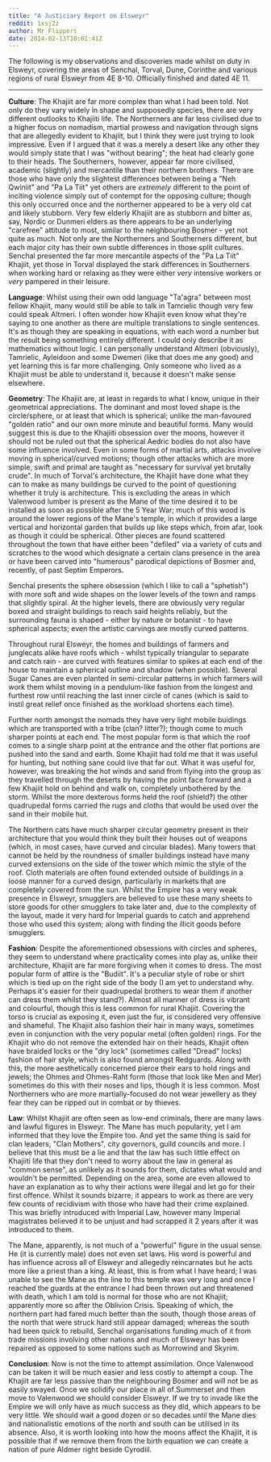 ```yaml
---
title: "A Justiciary Report on Elsweyr"
reddit: 1xsj2z
author: Mr_Flippers
date: 2014-02-13T10:01:41Z
---
```


The following is my observations and discoveries made whilst on duty in Elsweyr, covering the areas of Senchal, Torval, Dune, Corinthe and various regions of rural Elsweyr from 4E 8-10. Officially finished and dated 4E 11.

*******************

**Culture**: The Khajiit are far more complex than what I had been told. Not only do they vary widely in shape and supposedly species, there are very different outlooks to Khajiiti life. The Northerners are far less civilised due to a higher focus on nomadism, martial prowess and navigation through signs that are allegedly evident to Khajiit, but I think they were just trying to look impressive. Even if I argued that it was a merely a desert like any other they would simply state that I was "without bearing"; the heat had clearly gone to their heads. The Southerners, however, appear far more civilised, academic (slightly) and mercantile than their northern brothers. There are those who have only the slightest differences between being a "Neh Qwiniit" and "Pa La Tiit" yet others are *extremely* different to the point of inciting violence simply out of contempt for the opposing culture; though this only occurred once and the northerner appeared to be a very old cat and likely stubborn. Very few elderly Khajiit are as stubborn and bitter as, say, Nordic or Dunmeri elders as there appears to be an underlying "carefree" attitude to most, similar to the neighbouring Bosmer - yet not quite as much. Not only are the Northerners and Southerners different, but each major city has their own subtle differences in those split cultures. Senchal presented the far more mercantile aspects of the "Pa La Tiit" Khajiit, yet those in Torval displayed the stark differences in Southerners when working hard or relaxing as they were either *very* intensive workers or *very* pampered in their leisure.

**Language**: Whilst using their own odd language "Ta'agra" between most fellow Khajiit, many would still be able to talk in Tamrielic though very few could speak Altmeri. I often wonder how Khajiit even know what they're saying to one another as there are multiple translations to single sentences. It's as though they are speaking in equations, with each word a number but the result being something entirely different. I could only describe it as mathematics without logic. I can personally understand Altmeri (obviously), Tamrielic, Ayleidoon and some Dwemeri (like that does me any good) and yet learning this is far more challenging. Only someone who lived as a Khajiit must be able to understand it, because it doesn't make sense elsewhere.

**Geometry**: The Khajiit are, at least in regards to what I know, unique in their geometrical appreciations. The dominant and most loved shape is the circle/sphere, or at least that which is spherical; unlike the man-favoured "golden ratio" and our own more minute and beautiful forms. Many would suggest this is due to the Khajiiti obsession over the moons, however it should not be ruled out that the spherical Aedric bodies do not also have some influence involved. Even in some forms of martial arts, attacks involve moving in spherical/curved motions; though other attacks which are more simple, swift and primal are taught as "necessary for survival yet brutally crude". In much of Torval's architecture, the Khajiit have done what they can to make as many buildings be curved to the point of questioning whether it truly is architecture. This is excluding the areas in which Valenwood lumber is present as the Mane of the time desired it to be installed as soon as possible after the 5 Year War; much of this wood is around the lower regions of the Mane's temple, in which it provides a large vertical and horizontal garden that builds up like steps which, from afar, look as though it could be spherical. Other pieces are found scattered throughout the town that have either been "defiled" via a variety of cuts and scratches to the wood which designate a certain clans presence in the area or have been carved into "humerous" parodical depictions of Bosmer and, recently, of past Septim Emperors.

Senchal presents the sphere obsession (which I like to call a "sphetish") with more soft and wide shapes on the lower levels of the town and ramps that slightly spiral. At the higher levels, there are obviously very regular boxed and straight buildings to reach said heights reliably, but the surrounding fauna is shaped - either by nature or botanist - to have spherical aspects; even the artistic carvings are mostly curved patterns.

Throughout rural Elsweyr, the homes and buildings of farmers and junglecats alike have roofs which - whilst typically triangular to separate and catch rain - are curved with features similar to spikes at each end of the house to maintain a spherical outline and shadow (when possible). Several Sugar Canes are even planted in semi-circular patterns in which farmers will work them whilst moving in a pendulum-like fashion from the longest and furthest row until reaching the last inner circle of canes (which is said to instil great relief once finished as the workload shortens each time).

Further north amongst the nomads they have very light mobile buidings which are transported with a tribe (clan? litter?); though come to much sharper points at each end. The most popular form is that which the roof comes to a single sharp point at the entrance and the other flat portions are pushed into the sand and earth. Some Khajiit had told me that it was useful for hunting, but nothing sane could live that far out. What it was useful for, however, was breaking the hot winds and sand from flying into the group as they travelled through the deserts by having the point face forward and a few Khajiit hold on behind and walk on, completely unbothered by the storm. Whilst the more dexterous forms held the roof (shield?) the other quadrupedal forms carried the rugs and cloths that would be used over the sand in their mobile hut.

The Northern cats have much sharper circular geometry present in their architecture that you would think they built their houses out of weapons (which, in most cases, have curved and circular blades). Many towers that cannot be held by the roundness of smaller buildings instead have many curved extensions on the side of the tower which mimic the style of the roof. Cloth materials are often found extended outside of buildings in a loose manner for a curved design, particularly in markets that are completely covered from the sun. Whilst the Empire has a very weak presence in Elsweyr, smugglers are believed to use these many sheets to store goods for other smugglers to take later and, due to the complexity of the layout, made it very hard for Imperial guards to catch and apprehend those who used this system; along with finding the illicit goods before smugglers.

**Fashion**: Despite the aforementioned obsessions with circles and spheres, they seem to understand where practicality comes into play as, unlike their architecture, Khajiit are far more forgiving when it comes to dress. The most popular form of attire is the "Budiit". It's a peculiar style of robe or shirt which is tied up on the right side of the body (I am yet to understand why. Perhaps it's easier for their quadrupedal brothers to wear them if another can dress them whilst they stand?). Almost all manner of dress is vibrant and colourful, though this is less common for rural Khajiit. Covering the torso is crucial as exposing it, even just the fur, is considered very offensive and shameful. The Khajiit also fashion their hair in many ways, sometimes even in conjunction with the very popular metal (often golden) rings. For the Khajiit who do not remove the extended hair on their heads, Khajiit often have braided locks or the "dry lock" (sometimes called "Dread" locks) fashion of hair style, which is also found amongst Redguards. Along with this, the more aesthetically concerned pierce their ears to hold rings and jewels; the Ohmes and Ohmes-Raht form (those that look like Men and Mer) sometimes do this with their noses and lips, though it is less common. Most Northerners who are more martially-focused do not wear jewellery as they fear they can be ripped out in combat or by thieves.

**Law**: Whilst Khajiit are often seen as low-end criminals, there are many laws and lawful figures in Elsweyr. The Mane has much popularity, yet I am informed that they love the Empire too. And yet the same thing is said for clan leaders, "Clan Mothers", city governors, guild councils and more. I believe that this must be a lie and that the law has such little effect on Khajiiti life that they don't need to worry about the law in general as "common sense", as unlikely as it sounds for them, dictates what would and wouldn't be permitted. Depending on the area, some are even allowed to have an explanation as to why their actions were illegal and let go for their first offence. Whilst it sounds bizarre, it appears to work as there are very few counts of recidivism with those who have had their crime explained. This was briefly introduced with Imperial Law, however many Imperial magistrates believed it to be unjust and had scrapped it 2 years after it was introduced to them.

The Mane, apparently, is not much of a "powerful" figure in the usual sense. He (it is currently male) does not even set laws. His word is powerful and has influence across all of Elsweyr and allegedly reincarnates but he acts more like a priest than a king. At least, this is from what I have heard; I was unable to see the Mane as the line to this temple was very long and once I reached the guards at the entrance I had been thrown out and threatened with death, which I am told is normal for those who are not Khajiit; apparently more so after the Oblivion Crisis. Speaking of which, the northern part had fared much better than the south, though those areas of the north that were struck hard still appear damaged; whereas the south had been quick to rebuild, Senchal organisations funding much of it from trade missions involving other nations and much of Elsweyr has been repaired as opposed to some nations such as Morrowind and Skyrim.

**Conclusion**: Now is not the time to attempt assimilation. Once Valenwood can be taken it will be much easier and less costly to attempt a coup. The Khajiit are far less passive than the neighbouring Bosmer and will not be as easily swayed. Once we solidify our place in all of Summerset and then move to Valenwood we should consider Elsweyr. If we try to invade like the Empire we will only have as much success as they did, which appears to be very little. We should wait a good dozen or so decades until the Mane dies and nationalistic emotions of the north and south can be utilised in its absence. Also, it is worth looking into how the moons affect the Khajiit, it is possible that if we remove them from the birth equation we can create a nation of pure Aldmer right beside Cyrodiil.
